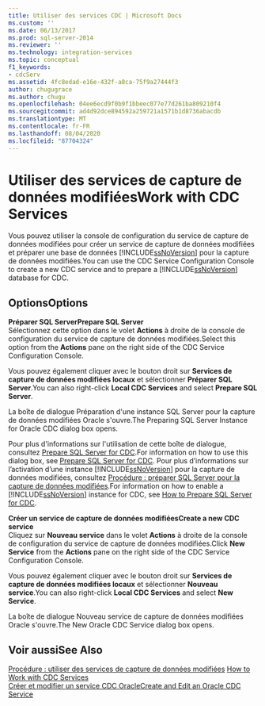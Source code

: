 ```yaml
---
title: Utiliser des services CDC | Microsoft Docs
ms.custom: ''
ms.date: 06/13/2017
ms.prod: sql-server-2014
ms.reviewer: ''
ms.technology: integration-services
ms.topic: conceptual
f1_keywords:
- cdcServ
ms.assetid: 4fc8edad-e16e-432f-a8ca-75f9a27444f3
author: chugugrace
ms.author: chugu
ms.openlocfilehash: 04ee6ecd9f0b9f1bbeec077e77d261ba809210f4
ms.sourcegitcommit: ad4d92dce894592a259721a1571b1d8736abacdb
ms.translationtype: MT
ms.contentlocale: fr-FR
ms.lasthandoff: 08/04/2020
ms.locfileid: "87704324"
---
```

# <a name="work-with-cdc-services"></a><span data-ttu-id="eecfa-102">Utiliser des services de capture de données modifiées</span><span class="sxs-lookup"><span data-stu-id="eecfa-102">Work with CDC Services</span></span>
  <span data-ttu-id="eecfa-103">Vous pouvez utiliser la console de configuration du service de capture de données modifiées pour créer un service de capture de données modifiées et préparer une base de données [!INCLUDE[ssNoVersion](../../includes/ssnoversion-md.md)] pour la capture de données modifiées.</span><span class="sxs-lookup"><span data-stu-id="eecfa-103">You can use the CDC Service Configuration Console to create a new CDC service and to prepare a [!INCLUDE[ssNoVersion](../../includes/ssnoversion-md.md)] database for CDC.</span></span>  
  
## <a name="options"></a><span data-ttu-id="eecfa-104">Options</span><span class="sxs-lookup"><span data-stu-id="eecfa-104">Options</span></span>  
 <span data-ttu-id="eecfa-105">**Préparer SQL Server**</span><span class="sxs-lookup"><span data-stu-id="eecfa-105">**Prepare SQL Server**</span></span>  
 <span data-ttu-id="eecfa-106">Sélectionnez cette option dans le volet **Actions** à droite de la console de configuration du service de capture de données modifiées.</span><span class="sxs-lookup"><span data-stu-id="eecfa-106">Select this option from the **Actions** pane on the right side of the CDC Service Configuration Console.</span></span>  
  
 <span data-ttu-id="eecfa-107">Vous pouvez également cliquer avec le bouton droit sur **Services de capture de données modifiées locaux** et sélectionner **Préparer SQL Server**.</span><span class="sxs-lookup"><span data-stu-id="eecfa-107">You can also right-click **Local CDC Services** and select **Prepare SQL Server**.</span></span>  
  
 <span data-ttu-id="eecfa-108">La boîte de dialogue Préparation d'une instance SQL Server pour la capture de données modifiées Oracle s'ouvre.</span><span class="sxs-lookup"><span data-stu-id="eecfa-108">The Preparing SQL Server Instance for Oracle CDC dialog box opens.</span></span>  
  
 <span data-ttu-id="eecfa-109">Pour plus d'informations sur l'utilisation de cette boîte de dialogue, consultez [Prepare SQL Server for CDC](prepare-sql-server-for-cdc.md).</span><span class="sxs-lookup"><span data-stu-id="eecfa-109">For information on how to use this dialog box, see [Prepare SQL Server for CDC](prepare-sql-server-for-cdc.md).</span></span> <span data-ttu-id="eecfa-110">Pour plus d’informations sur l’activation d’une instance [!INCLUDE[ssNoVersion](../../includes/ssnoversion-md.md)] pour la capture de données modifiées, consultez [Procédure : préparer SQL Server pour la capture de données modifiées](how-to-prepare-sql-server-for-cdc.md).</span><span class="sxs-lookup"><span data-stu-id="eecfa-110">For information on how to enable a [!INCLUDE[ssNoVersion](../../includes/ssnoversion-md.md)] instance for CDC, see [How to Prepare SQL Server for CDC](how-to-prepare-sql-server-for-cdc.md).</span></span>  
  
 <span data-ttu-id="eecfa-111">**Créer un service de capture de données modifiées**</span><span class="sxs-lookup"><span data-stu-id="eecfa-111">**Create a new CDC service**</span></span>  
 <span data-ttu-id="eecfa-112">Cliquez sur **Nouveau service** dans le volet **Actions** à droite de la console de configuration du service de capture de données modifiées.</span><span class="sxs-lookup"><span data-stu-id="eecfa-112">Click **New Service** from the **Actions** pane on the right side of the CDC Service Configuration Console.</span></span>  
  
 <span data-ttu-id="eecfa-113">Vous pouvez également cliquer avec le bouton droit sur **Services de capture de données modifiées locaux** et sélectionner **Nouveau service**.</span><span class="sxs-lookup"><span data-stu-id="eecfa-113">You can also right-click **Local CDC Services** and select **New Service**.</span></span>  
  
 <span data-ttu-id="eecfa-114">La boîte de dialogue Nouveau service de capture de données modifiées Oracle s'ouvre.</span><span class="sxs-lookup"><span data-stu-id="eecfa-114">The New Oracle CDC Service dialog box opens.</span></span>  
  
## <a name="see-also"></a><span data-ttu-id="eecfa-115">Voir aussi</span><span class="sxs-lookup"><span data-stu-id="eecfa-115">See Also</span></span>  
 <span data-ttu-id="eecfa-116">[Procédure : utiliser des services de capture de données modifiées](work-with-cdc-services.md) </span><span class="sxs-lookup"><span data-stu-id="eecfa-116">[How to Work with CDC Services](work-with-cdc-services.md) </span></span>  
 [<span data-ttu-id="eecfa-117">Créer et modifier un service CDC Oracle</span><span class="sxs-lookup"><span data-stu-id="eecfa-117">Create and Edit an Oracle CDC Service</span></span>](create-and-edit-an-oracle-cdc-service.md)  
  
  
